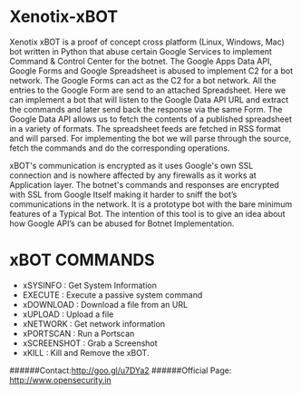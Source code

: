 Xenotix-xBOT
============
Xenotix  xBOT  is  a  proof of concept  cross  platform  (Linux,  Windows,  Mac)  bot  written  in  Python  that 
abuse  certain  Google  Services  to  implement  Command  &  Control  Center  for  the  botnet.  The 
Google Apps Data API, Google Forms and  Google Spreadsheet is abused to implement C2 for a 
bot network. The Google Forms can act as the C2 for a bot network. All the entries to the Google 
Form are send to an attached Spreadsheet.  Here we can implement a  bot that will listen to the 
Google Data API URL and extract the commands and later send back the response via the same 
Form. The Google Data API allows  us to fetch the contents  of a published spreadsheet in a variety 
of formats.  The  spreadsheet feeds  are fetched in RSS format  and will parsed.  For implementing 
the  bot  we  will  parse  through  the  source,  fetch  the  commands  and  do  the  corresponding 
operations.

xBOT's communication is encrypted as it uses Google's own SSL connection and is nowhere 
affected by any firewalls as it works at Application layer. The botnet's commands and 
responses are encrypted with SSL from Google Itself making it harder to sniff the bot’s 
communications in the network. It is a prototype bot with the bare minimum features of a Typical 
Bot. The intention of this tool is to give an idea about how Google API’s can be abused for 
Botnet Implementation.


xBOT COMMANDS
============
* xSYSINFO : Get System Information
* EXECUTE <command> : Execute a passive system command
* xDOWNLOAD <url> : Download a file from an URL
* xUPLOAD <filepath> : Upload a file
* xNETWORK : Get network information
* xPORTSCAN <ip> : Run a Portscan
* xSCREENSHOT : Grab a Screenshot
* xKILL : Kill and Remove the xBOT.


######Contact:http://goo.gl/u7DYa2
######Official Page: http://www.opensecurity.in
